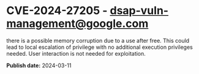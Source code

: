 # CVE-2024-27205 - dsap-vuln-management@google.com

there is a possible memory corruption due to a use after free. This could lead to local escalation of privilege with no additional execution privileges needed. User interaction is not needed for exploitation.

**Publish date:** 2024-03-11
